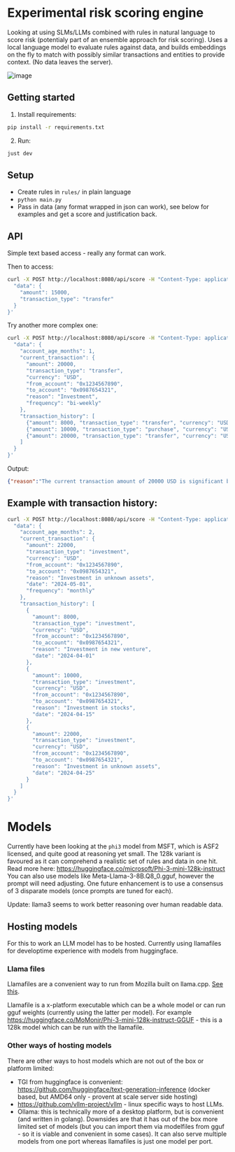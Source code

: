 # Experimental risk scoring engine

Looking at using SLMs/LLMs combined with rules in natural language to score risk (potentialy part of an ensemble approach for risk scoring).
Uses a local language model to evaluate rules against data, and builds embeddings on the fly to match with possibly similar transactions and entities to provide context.
(No data leaves the server).

![image](https://github.com/TBD54566975/risky-buddy/assets/14976/3d5cb56c-f94a-466c-babb-f0c2fb8924b3)

## Getting started
1. Install requirements:
```bash
pip install -r requirements.txt
```

2. Run:
```bash
just dev
```

## Setup 

* Create rules in `rules/` in plain language
* `python main.py` 
* Pass in data (any format wrapped in json can work), see below for examples and get a score and justification back.


## API

Simple text based access - really any format can work. 

Then to access: 

```sh
curl -X POST http://localhost:8080/api/score -H "Content-Type: application/json" -d '{
  "data": {
    "amount": 15000,
    "transaction_type": "transfer"
  }
}'
```



Try another more complex one: 
```sh
curl -X POST http://localhost:8080/api/score -H "Content-Type: application/json" -d '{
  "data": {
    "account_age_months": 1,
    "current_transaction": {
      "amount": 20000,
      "transaction_type": "transfer",
      "currency": "USD",
      "from_account": "0x1234567890",
      "to_account": "0x0987654321",
      "reason": "Investment",
      "frequency": "bi-weekly"
    },
    "transaction_history": [
      {"amount": 8000, "transaction_type": "transfer", "currency": "USD"},
      {"amount": 10000, "transaction_type": "purchase", "currency": "USD"},
      {"amount": 20000, "transaction_type": "transfer", "currency": "USD"}
    ]
  }
}'
```

Output:

```json
{"reason":"The current transaction amount of 20000 USD is significant but does not exceed the high-risk threshold of 100000. However, considering this account is only 1 month old and has a bi-weekly transfer frequency which deviates from typical behavior (especially since there are already two transactions in its history), it raises some concern. The transaction amount matches with the stated reason 'Investment', but without additional context or historical data on investments, this could be flagged as medium risk.","risk":"medium"}
```


## Example with transaction history: 

```sh
curl -X POST http://localhost:8080/api/score -H "Content-Type: application/json" -d '{
  "data": {
    "account_age_months": 2,
    "current_transaction": {
      "amount": 22000,
      "transaction_type": "investment",
      "currency": "USD",
      "from_account": "0x1234567890",
      "to_account": "0x0987654321",
      "reason": "Investment in unknown assets",
      "date": "2024-05-01",
      "frequency": "monthly"
    },
    "transaction_history": [
      {
        "amount": 8000,
        "transaction_type": "investment",
        "currency": "USD",
        "from_account": "0x1234567890",
        "to_account": "0x0987654321",
        "reason": "Investment in new venture",
        "date": "2024-04-01"
      },
      {
        "amount": 10000,
        "transaction_type": "investment",
        "currency": "USD",
        "from_account": "0x1234567890",
        "to_account": "0x0987654321",
        "reason": "Investment in stocks",
        "date": "2024-04-15"
      },
      {
        "amount": 22000,
        "transaction_type": "investment",
        "currency": "USD",
        "from_account": "0x1234567890",
        "to_account": "0x0987654321",
        "reason": "Investment in unknown assets",
        "date": "2024-04-25"
      }
    ]
  }
}'
```


# Models

Currently have been looking at the `phi3` model from MSFT, which is ASF2 licensed, and quite good at reasoning yet small.
The 128k variant is favoured as it can comprehend a realistic set of rules and data in one hit. Read more here: https://huggingface.co/microsoft/Phi-3-mini-128k-instruct
You can also use models like Meta-Llama-3-8B.Q8_0.gguf, however the prompt will need adjusting. One future enhancement is to use a consensus of 3 disparate models (once prompts are tuned for each).

Update: llama3 seems to work better reasoning over human readable data.

## Hosting models

For this to work an LLM model has to be hosted. Currently using llamafiles for developtime experience with models from huggingface. 

### Llama files
Llamafiles are a convenient way to run from Mozilla built on llama.cpp. [See this](https://github.com/Mozilla-Ocho/llamafile). 

Llamafile is a x-platform executable which can be a whole model or can run gguf weights (currently using the latter per model). For example https://huggingface.co/MoMonir/Phi-3-mini-128k-instruct-GGUF - this is a 128k model which can be run with the llamafile. 

### Other ways of hosting models

There are other ways to host models which are not out of the box or platform limited:

* TGI from huggingface is convenient: https://github.com/huggingface/text-generation-inference (docker based, but AMD64 only -  provent at scale server side hosting)
* https://github.com/vllm-project/vllm - linux specific ways to host LLMs.
* Ollama: this is technically more of a desktop platform, but is convenient (and written in golang). Downsides are that it has out of the box more limited set of models (but you can import them via modelfiles from gguf - so it is viable and convenient in some cases). It can also serve multiple models from one port whereas llamafiles is just one model per port.

